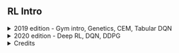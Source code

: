 ## RL Intro

<details>
<summary>2019 edition - Gym intro, Genetics, CEM, Tabular DQN</summary>
<p>

#### 0. Gym interface
- `00-gym.ipynb` [![Open In Colab](https://colab.research.google.com/assets/colab-badge.svg)](https://colab.research.google.com/github/Scitator/rl-teaser/blob/master/2019/code/00-gym.ipynb)


#### 1. Genetic algorithm
- [slides](./2019/slides/01-genetics.pdf)
- `01-genetics.ipynb` [![Open In Colab](https://colab.research.google.com/assets/colab-badge.svg)](https://colab.research.google.com/github/Scitator/rl-teaser/blob/master/2019/code/01-genetics.ipynb)

##### Additional materials
* __[recommended]__ - awesome openai post about evolution strategies - [blog post](https://blog.openai.com/evolution-strategies/), [article](https://arxiv.org/abs/1703.03864)
* Video on genetic algorithms - https://www.youtube.com/watch?v=ejxfTy4lI6I
* Another guide to genetic algorithm - https://www.youtube.com/watch?v=zwYV11a__HQ
* PDF on Differential evolution - http://jvanderw.une.edu.au/DE_1.pdf
* Video on Ant Colony Algorithm - https://www.youtube.com/watch?v=D58nLNLkb0I
* Longer video on Ant Colony Algorithm - https://www.youtube.com/watch?v=xpyKmjJuqhk


#### 2. Cross Entropy Method
- [slides](./2019/slides/02-cem.pdf)
- `02-cem.ipynb` [![Open In Colab](https://colab.research.google.com/assets/colab-badge.svg)](https://colab.research.google.com/github/Scitator/rl-teaser/blob/master/2019/code/02-cem.ipynb)

##### Additional materials
* __[main]__ Video-intro by David Silver - https://www.youtube.com/watch?v=2pWv7GOvuf0
* Optional lecture by David Silver - https://www.youtube.com/watch?v=lfHX2hHRMVQ
* __[recommended]__ - formal explanation of crossentropy method in [general](https://people.smp.uq.edu.au/DirkKroese/ps/CEEncycl.pdf) and for [optimization](https://people.smp.uq.edu.au/DirkKroese/ps/CEopt.pdf)


#### 3. Tabular
- [slides](./2019/slides/03-tabular.pdf)
- `03-tabular.ipynb` [![Open In Colab](https://colab.research.google.com/assets/colab-badge.svg)](https://colab.research.google.com/github/Scitator/rl-teaser/blob/master/2019/code/03-tabular.ipynb)

##### Additional materials
* __[main]__ lecture by David Silver - [url](https://www.youtube.com/watch?v=Nd1-UUMVfz4)
* Alternative lecture by Pieter Abbeel: [part 1](https://www.youtube.com/watch?v=i0o-ui1N35U), [part 2](https://www.youtube.com/watch?v=Csiiv6WGzKM)
* Alternative lecture by John Schulmann: https://www.youtube.com/watch?v=IL3gVyJMmhg
* Definitive guide in policy/value iteration from Sutton: start from page 81 [here](http://incompleteideas.net/sutton/book/bookdraft2017june19.pdf).


#### 4. DQN
- [slides](./2019/slides/04-dqn.pdf)
- `04-dqn.ipynb` [![Open In Colab](https://colab.research.google.com/assets/colab-badge.svg)](https://colab.research.google.com/github/Scitator/rl-teaser/blob/master/2019/code/04-dqn.ipynb)

##### Additional materials
* Lecture by David Silver - [video part I](https://www.youtube.com/watch?v=PnHCvfgC_ZA), [video part II](https://www.youtube.com/watch?v=0g4j2k_Ggc4&t=43s)
* Alternative lecture by Pieter Abbeel - [video](https://www.youtube.com/watch?v=ifma8G7LegE)
* Alternative lecture by John Schulmann - [video](https://www.youtube.com/watch?v=IL3gVyJMmhg)
* Blog post on q-learning Vs SARSA - [url](https://studywolf.wordpress.com/2013/07/01/reinforcement-learning-sarsa-vs-q-learning/)
* N-step temporal difference from Sutton's book - [suttonbook](http://incompleteideas.net/book/RLbook2018.pdf) __chapter 7__
* Eligibility traces from Sutton's book - [suttonbook](http://incompleteideas.net/book/RLbook2018.pdf) __chapter 12__
* Blog post on eligibility traces - [url](http://pierrelucbacon.com/traces/)
</p>
</details>


<details>
<summary>2020 edition - Deep RL, DQN, DDPG</summary>
<p>

</p>
</details>

<details>
<summary>Credits</summary>
<p>

* [Berkeley CS188x](http://ai.berkeley.edu/home.html)
* [David Silver's Reinforcement Learning Course](http://www0.cs.ucl.ac.uk/staff/d.silver/web/Teaching.html)
* [dennybritz/reinforcement-learning](https://github.com/dennybritz/reinforcement-learning)
* [yandexdataschool/Practical_RL](https://github.com/yandexdataschool/Practical_RL)
* [yandexdataschool/AgentNet](https://github.com/yandexdataschool/AgentNet)
* [rl-course-experiments](https://github.com/Scitator/rl-course-experiments)
* [RL-Adventure](https://github.com/higgsfield/RL-Adventure)
* [RL-Adventure-2](https://github.com/higgsfield/RL-Adventure-2)

</p>
</details>